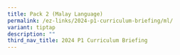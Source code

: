 ```yaml
---
title: Pack 2 (Malay Language)
permalink: /ez-links/2024-p1-curriculum-briefing/ml/
variant: tiptap
description: ""
third_nav_title: 2024 P1 Curriculum Briefing
---
```

